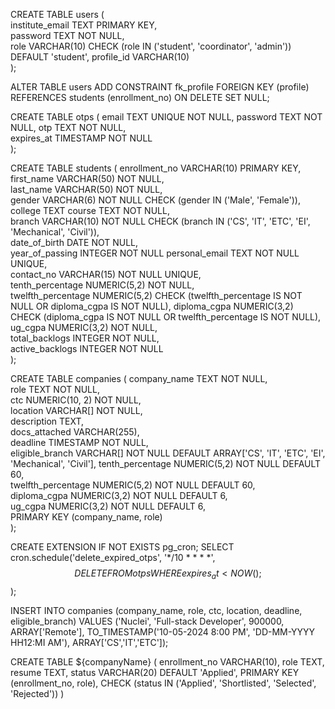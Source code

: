 <!-- users -->
CREATE TABLE users (                         
    institute_email TEXT PRIMARY KEY,        
    password TEXT NOT NULL,                       
    role VARCHAR(10) CHECK (role IN ('student', 'coordinator', 'admin')) DEFAULT 'student',
    profile_id VARCHAR(10)                                       
);

<!-- Add foreign key from students to users -->
ALTER TABLE users
ADD CONSTRAINT fk_profile FOREIGN KEY (profile)
REFERENCES students (enrollment_no)
ON DELETE SET NULL;

<!-- otps -->
CREATE TABLE otps (
    email TEXT UNIQUE NOT NULL, 
    password TEXT NOT NULL, 
    otp TEXT NOT NULL,              
    expires_at TIMESTAMP NOT NULL         
);


<!-- students -->
CREATE TABLE students (
    enrollment_no VARCHAR(10) PRIMARY KEY,                       
    first_name VARCHAR(50) NOT NULL,                            
    last_name VARCHAR(50) NOT NULL,                              
    gender VARCHAR(6) NOT NULL CHECK (gender IN ('Male', 'Female')),  
    college TEXT
    course TEXT NOT NULL,                                
    branch VARCHAR(10) NOT NULL CHECK (branch IN ('CS', 'IT', 'ETC', 'EI', 'Mechanical', 'Civil')),  
    date_of_birth DATE NOT NULL,                                 
    year_of_passing INTEGER NOT NULL 
    personal_email TEXT NOT NULL UNIQUE,                 
    contact_no VARCHAR(15) NOT NULL UNIQUE,                      
    tenth_percentage NUMERIC(5,2) NOT NULL,                      
    twelfth_percentage NUMERIC(5,2) CHECK (twelfth_percentage IS NOT NULL OR diploma_cgpa IS NOT NULL),
    diploma_cgpa NUMERIC(3,2) CHECK (diploma_cgpa IS NOT NULL OR twelfth_percentage IS NOT NULL),  
    ug_cgpa NUMERIC(3,2) NOT NULL,                                                                 
    total_backlogs INTEGER NOT NULL,                             
    active_backlogs INTEGER NOT NULL                 
);


<!-- companies -->
CREATE TABLE companies (
    company_name TEXT NOT NULL,                              
    role TEXT NOT NULL,                                       
    ctc NUMERIC(10, 2) NOT NULL,                                      
    location VARCHAR[] NOT NULL,                                      
    description TEXT,                                        
    docs_attached VARCHAR(255),                                       
    deadline TIMESTAMP NOT NULL,                                                                
    eligible_branch VARCHAR[] NOT NULL DEFAULT ARRAY['CS', 'IT', 'ETC', 'EI', 'Mechanical', 'Civil'], 
    tenth_percentage NUMERIC(5,2) NOT NULL DEFAULT 60,                
    twelfth_percentage NUMERIC(5,2) NOT NULL DEFAULT 60,              
    diploma_cgpa NUMERIC(3,2) NOT NULL DEFAULT 6,                     
    ug_cgpa NUMERIC(3,2) NOT NULL DEFAULT 6,                                                 
    PRIMARY KEY (company_name, role)                                  
);


<!-- delete otps as expires_at timestamp becomes now -->
CREATE EXTENSION IF NOT EXISTS pg_cron;
SELECT cron.schedule('delete_expired_otps', '*/10 * * * *', 
    $$DELETE FROM otps WHERE expires_at < NOW();$$
);


<!-- insert companies command -->
INSERT INTO companies (company_name, role, ctc, location, deadline, eligible_branch)
VALUES ('Nuclei', 'Full-stack Developer', 900000, ARRAY['Remote'], TO_TIMESTAMP('10-05-2024 8:00 PM', 'DD-MM-YYYY HH12:MI AM'), ARRAY['CS','IT','ETC']);


<!-- COMPANY -->
CREATE TABLE ${companyName} (
            enrollment_no VARCHAR(10),
            role TEXT,
            resume TEXT,
            status VARCHAR(20) DEFAULT 'Applied',
            PRIMARY KEY (enrollment_no, role),
            CHECK (status IN ('Applied', 'Shortlisted', 'Selected', 'Rejected'))
        )
